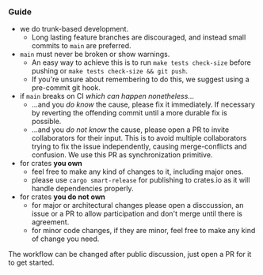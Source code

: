
### Guide

- we do trunk-based development.
   - Long lasting feature branches are discouraged, and instead small commits to `main` are preferred.
- `main` must never be broken or show warnings. 
   - An easy way to achieve this is to run `make tests check-size` before pushing or `make tests check-size && git push`.
   - If you're unsure about remembering to do this, we suggest using a pre-commit git hook.
- if `main` breaks on CI _which can happen nonetheless_…
    - …and you _do know_ the cause, please fix it immediately. If necessary by reverting the offending commit until a more durable fix is possible.
    - …and you _do not know_ the cause, please open a PR to invite collaborators for their input. This is to avoid multiple collaborators trying to fix the issue independently,
      causing merge-conflicts and confusion. We use this PR as synchronization primitive.
- for crates **you own**
    - feel free to make any kind of changes to it, including major ones.
    - please use `cargo smart-release` for publishing to crates.io as it will handle dependencies properly.
- for crates **you do not own**
    - for major or architectural changes please open a disccussion, an issue or a PR to allow
      participation and don't merge until there is agreement.
    - for minor code changes, if they are minor, feel free to make any kind of change you need.

The workflow can be changed after public discussion, just open a PR for it to get started.

